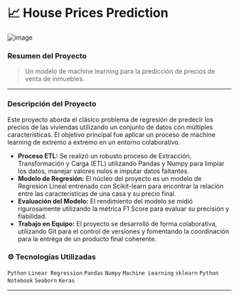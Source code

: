 # 📈 House Prices Prediction

![image](https://github.com/user-attachments/assets/cb113294-d87e-4074-9ac5-e43796a84547)


### Resumen del Proyecto
> Un modelo de machine learning para la predicción de precios de venta de inmuebles.

---

### Descripción del Proyecto

Este proyecto aborda el clásico problema de regresión de predecir los precios de las viviendas utilizando un conjunto de datos con múltiples características. El objetivo principal fue aplicar un proceso de machine learning de extremo a extremo en un entorno colaborativo.

-   **Proceso ETL:** Se realizó un robusto proceso de Extracción, Transformación y Carga (ETL) utilizando Pandas y Numpy para limpiar los datos, manejar valores nulos e imputar datos faltantes.
-   **Modelo de Regresión:** El núcleo del proyecto es un modelo de Regresión Lineal entrenado con Scikit-learn para encontrar la relación entre las características de una casa y su precio final.
-   **Evaluación del Modelo:** El rendimiento del modelo se midió rigurosamente utilizando la métrica F1 Score para evaluar su precisión y fiabilidad.
-   **Trabajo en Equipo:** El proyecto se desarrolló de forma colaborativa, utilizando Git para el control de versiones y fomentando la coordinación para la entrega de un producto final coherente.

### ⚙️ Tecnologías Utilizadas

`Python` `Linear Regression` `Pandas` `Numpy` `Machine Learning` `sklearn` `Python Notebook` `Seaborn` `Keras`

---
